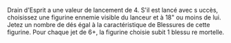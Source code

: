 Drain d'Esprit a une valeur de lancement de 4. S'il est lancé avec s uccès, choisissez une figurine ennemie visible du lanceur et à 18" ou moins de lui. Jetez un nombre de dés égal à la caractéristique de Blessures de cette figurine. Pour chaque jet de 6+, la figurine choisie subit 1 blessu re mortelle.